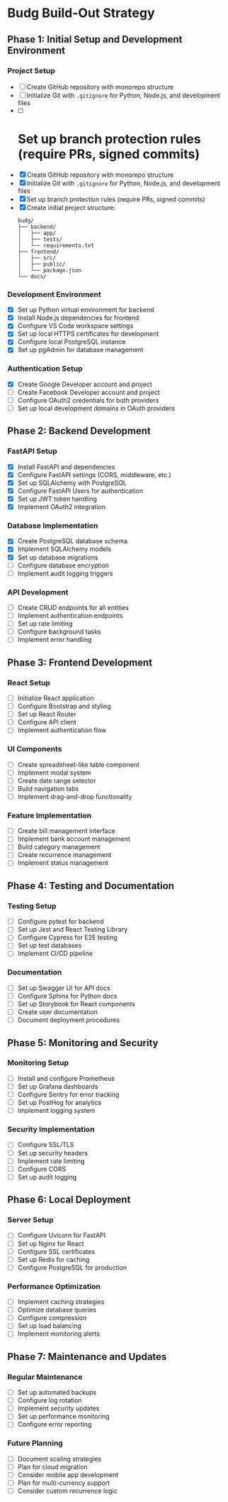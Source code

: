 # Budg Build-Out Strategy

## Phase 1: Initial Setup and Development Environment

### Project Setup

- [ ] Create GitHub repository with monorepo structure
- [ ] Initialize Git with `.gitignore` for Python, Node.js, and development files
- [ ] # Set up branch protection rules (require PRs, signed commits)
- [x] Create GitHub repository with monorepo structure
- [x] Initialize Git with `.gitignore` for Python, Node.js, and development files
- [x] Set up branch protection rules (require PRs, signed commits)
- [x] Create initial project structure:
  ```
  budg/
  ├── backend/
  │   ├── app/
  │   ├── tests/
  │   └── requirements.txt
  ├── frontend/
  │   ├── src/
  │   ├── public/
  │   └── package.json
  └── docs/
  ```

### Development Environment

- [x] Set up Python virtual environment for backend
- [x] Install Node.js dependencies for frontend
- [x] Configure VS Code workspace settings
- [x] Set up local HTTPS certificates for development
- [x] Configure local PostgreSQL instance
- [x] Set up pgAdmin for database management

### Authentication Setup

- [x] Create Google Developer account and project
- [ ] Create Facebook Developer account and project
- [ ] Configure OAuth2 credentials for both providers
- [ ] Set up local development domains in OAuth providers

## Phase 2: Backend Development

### FastAPI Setup

- [x] Install FastAPI and dependencies
- [x] Configure FastAPI settings (CORS, middleware, etc.)
- [x] Set up SQLAlchemy with PostgreSQL
- [x] Configure FastAPI Users for authentication
- [x] Set up JWT token handling
- [x] Implement OAuth2 integration

### Database Implementation

- [x] Create PostgreSQL database schema
- [x] Implement SQLAlchemy models
- [X] Set up database migrations
- [ ] Configure database encryption
- [ ] Implement audit logging triggers

### API Development

- [ ] Create CRUD endpoints for all entities
- [ ] Implement authentication endpoints
- [ ] Set up rate limiting
- [ ] Configure background tasks
- [ ] Implement error handling

## Phase 3: Frontend Development

### React Setup

- [ ] Initialize React application
- [ ] Configure Bootstrap and styling
- [ ] Set up React Router
- [ ] Configure API client
- [ ] Implement authentication flow

### UI Components

- [ ] Create spreadsheet-like table component
- [ ] Implement modal system
- [ ] Create date range selector
- [ ] Build navigation tabs
- [ ] Implement drag-and-drop functionality

### Feature Implementation

- [ ] Create bill management interface
- [ ] Implement bank account management
- [ ] Build category management
- [ ] Create recurrence management
- [ ] Implement status management

## Phase 4: Testing and Documentation

### Testing Setup

- [ ] Configure pytest for backend
- [ ] Set up Jest and React Testing Library
- [ ] Configure Cypress for E2E testing
- [ ] Set up test databases
- [ ] Implement CI/CD pipeline

### Documentation

- [ ] Set up Swagger UI for API docs
- [ ] Configure Sphinx for Python docs
- [ ] Set up Storybook for React components
- [ ] Create user documentation
- [ ] Document deployment procedures

## Phase 5: Monitoring and Security

### Monitoring Setup

- [ ] Install and configure Prometheus
- [ ] Set up Grafana dashboards
- [ ] Configure Sentry for error tracking
- [ ] Set up PostHog for analytics
- [ ] Implement logging system

### Security Implementation

- [ ] Configure SSL/TLS
- [ ] Set up security headers
- [ ] Implement rate limiting
- [ ] Configure CORS
- [ ] Set up audit logging

## Phase 6: Local Deployment

### Server Setup

- [ ] Configure Uvicorn for FastAPI
- [ ] Set up Nginx for React
- [ ] Configure SSL certificates
- [ ] Set up Redis for caching
- [ ] Configure PostgreSQL for production

### Performance Optimization

- [ ] Implement caching strategies
- [ ] Optimize database queries
- [ ] Configure compression
- [ ] Set up load balancing
- [ ] Implement monitoring alerts

## Phase 7: Maintenance and Updates

### Regular Maintenance

- [ ] Set up automated backups
- [ ] Configure log rotation
- [ ] Implement security updates
- [ ] Set up performance monitoring
- [ ] Configure error reporting

### Future Planning

- [ ] Document scaling strategies
- [ ] Plan for cloud migration
- [ ] Consider mobile app development
- [ ] Plan for multi-currency support
- [ ] Consider custom recurrence logic
